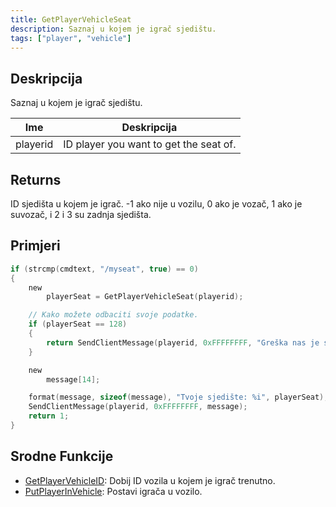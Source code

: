 ```yaml
---
title: GetPlayerVehicleSeat
description: Saznaj u kojem je igrač sjedištu.
tags: ["player", "vehicle"]
---
```


## Deskripcija

Saznaj u kojem je igrač sjedištu.

| Ime      | Deskripcija                            |
| -------- | -------------------------------------- |
| playerid | ID player you want to get the seat of. |

## Returns

ID sjedišta u kojem je igrač. -1 ako nije u vozilu, 0 ako je vozač, 1 ako je suvozač, i 2 i 3 su zadnja sjedišta.

## Primjeri

```c
if (strcmp(cmdtext, "/myseat", true) == 0)
{
    new
        playerSeat = GetPlayerVehicleSeat(playerid);

    // Kako možete odbaciti svoje podatke.
    if (playerSeat == 128)
    {
        return SendClientMessage(playerid, 0xFFFFFFFF, "Greška nas je spriječila da vratimo ID sjedala.");
    }

    new
        message[14];

    format(message, sizeof(message), "Tvoje sjedište: %i", playerSeat);
    SendClientMessage(playerid, 0xFFFFFFFF, message);
    return 1;
}
```

## Srodne Funkcije

- [GetPlayerVehicleID](GetPlayerVehicleID): Dobij ID vozila u kojem je igrač trenutno.
- [PutPlayerInVehicle](PutPlayerInVehicle): Postavi igrača u vozilo.
